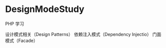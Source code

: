 # DesignModeStudy
PHP 学习

设计模式相关（Design Patterns）
        依赖注入模式（Dependency Injectio）
        门面模式（Facade）

